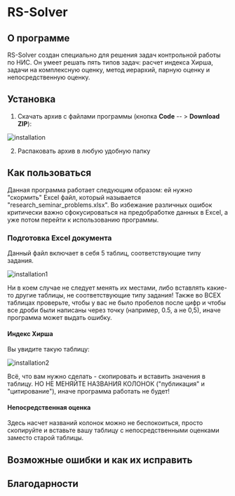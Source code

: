 # RS-Solver

## О программе

RS-Solver создан специально для решения задач контрольной работы по НИС. Он умеет решать пять типов задач: расчет индекса Хирша, задачи на комплексную оценку, метод иерархий, парную оценку и непосредственную оценку.

## Установка

1. Скачать архив с файлами программы (кнопка **Code** -- > **Download ZIP**):

![installation](https://user-images.githubusercontent.com/83603595/145408973-c6b19f5d-c54c-4593-908e-48612e5fede3.png)

2. Распаковать архив в любую удобную папку

## Как пользоваться

Данная программа работает следующим образом: ей нужно "скормить" Excel файл, который называется "research_seminar_problems.xlsx". Во избежание различных ошибок критически важно сфокусироваться на предобработке данных в Excel, а уже потом перейти к использованию программы.

### Подготовка Excel документа

Данный файл включает в себя 5 таблиц, соответствующие типу задания.

![installation1](https://user-images.githubusercontent.com/83603595/145411953-5bba100c-3035-4a08-bf01-fa3a60f0b80e.png)

Ни в коем случае не следует менять их местами, либо вставлять какие-то другие таблицы, не соответствующие типу задания! Также во ВСЕХ таблицах проверьте, чтобы у вас не было пробелов после цифр и чтобы все дроби были написаны через точку (например, 0.5, а не 0,5), иначе программа может выдать ошибку.

#### Индекс Хирша

Вы увидите такую таблицу:

![installation2](https://user-images.githubusercontent.com/83603595/145412595-46024aec-90b1-4510-8ffe-44268b79ff51.png)

Всё, что вам нужно сделать - скопировать и вставить значения в таблицу. НО НЕ МЕНЯЙТЕ НАЗВАНИЯ КОЛОНОК ("публикация" и "цитирование"), иначе программа работать не будет!

#### Непосредственная оценка

Здесь насчет названий колонок можно не беспокоиться, просто скопируйте и вставьте вашу таблицу с непосредственными оценками заместо старой таблицы. 

## Возможные ошибки и как их исправить

## Благодарности

